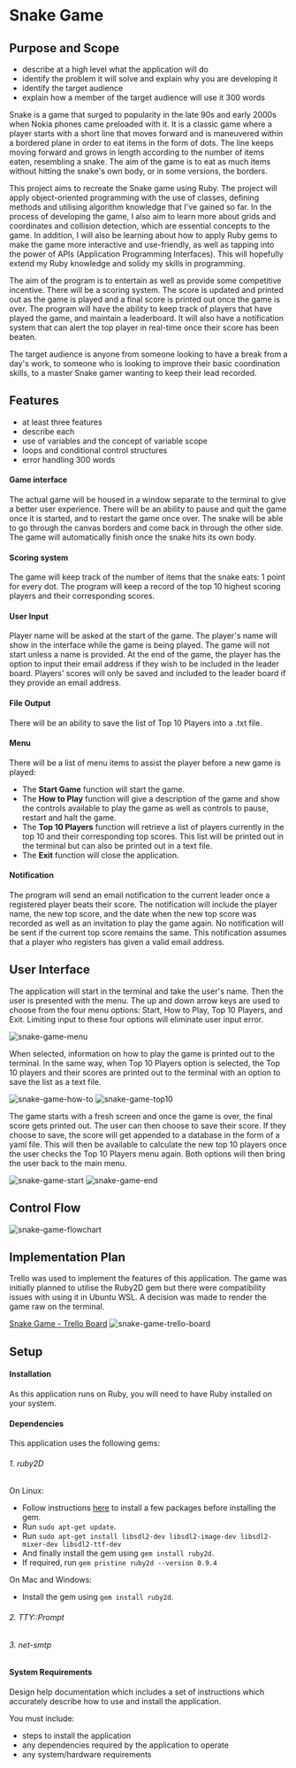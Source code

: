 # Snake Game

## Purpose and Scope

- describe at a high level what the application will do
- identify the problem it will solve and explain why you are developing it
- identify the target audience
- explain how a member of the target audience will use it
300 words

Snake is a game that surged to popularity in the late 90s and early 2000s when Nokia phones came preloaded with it. It is a classic game where a player starts with a short line that moves forward and is maneuvered within a bordered plane in order to eat items in the form of dots. The line keeps moving forward and grows in length according to the number of items eaten, resembling a snake. The aim of the game is to eat as much items without hitting the snake's own body, or in some versions, the borders.

This project aims to recreate the Snake game using Ruby. The project will apply object-oriented programming with the use of classes, defining methods and utilising algorithm knowledge that I've gained so far. In the process of developing the game, I also aim to learn more about grids and coordinates and collision detection, which are essential concepts to the game. In addition, I will also be learning about how to apply Ruby gems to make the game more interactive and use-friendly, as well as tapping into the power of APIs (Application Programming Interfaces). This will hopefully extend my Ruby knowledge and solidy my skills in programming.

The aim of the program is to entertain as well as provide some competitive incentive. There will be a scoring system. The score is updated and printed out as the game is played and a final score is printed out once the game is over. The program will have the ability to keep track of players that have played the game, and maintain a leaderboard. It will also have a notification system that can alert the top player in real-time once their score has been beaten.

The target audience is anyone from someone looking to have a break from a day's work, to someone who is looking to improve their basic coordination skills, to a master Snake gamer wanting to keep their lead recorded.

## Features

- at least three features
- describe each
- use of variables and the concept of variable scope
- loops and conditional control structures
- error handling
300 words
#### Game interface

The actual game will be housed in a window separate to the terminal to give a better user experience. There will be an ability to pause and quit the game once it is started, and to restart the game once over. The snake will be able to go through the canvas borders and come back in through the other side. The game will automatically finish once the snake hits its own body.
#### Scoring system
The game will keep track of the number of items that the snake eats: 1 point for every dot. The program will keep a record of the top 10 highest scoring players and their corresponding scores.
#### User Input
Player name will be asked at the start of the game. The player's name will show in the interface while the game is being played. The game will not start unless a name is provided. At the end of the game, the player has the option to input their email address if they wish to be included in the leader board. Players' scores will only be saved and included to the leader board if they provide an email address.
#### File Output
There will be an ability to save the list of Top 10 Players into a .txt file.
#### Menu
There will be a list of menu items to assist the player before a new game is played:
   - The **Start Game** function will start the game.
   - The **How to Play** function will give a description of the game and show the controls available to play the game as well as controls to pause, restart and halt the game.
   - The **Top 10 Players** function will retrieve a list of players currently in the top 10 and their corresponding top scores. This list will be printed out in the terminal but can also be printed out in a text file.
   - The **Exit** function will close the application.
#### Notification
The program will send an email notification to the current leader once a registered player beats their score. The notification will include the player name, the new top score, and the date when the new top score was recorded as well as an invitation to play the game again. No notification will be sent if the current top score remains the same. This notification assumes that a player who registers has given a valid email address.

## User Interface
The application will start in the terminal and take the user's name. Then the user is presented with the menu. The up and down arrow keys are used to choose from the four menu options: Start, How to Play, Top 10 Players, and Exit. Limiting input to these four options will eliminate user input error.

![snake-game-menu](docs/snake-game-menu.jpg)

When selected, information on how to play the game is printed out to the terminal. In the same way, when Top 10 Players option is selected, the Top 10 players and their scores are printed out to the terminal with an option to save the list as a text file.

![snake-game-how-to](docs/snake-game-how-to.jpg)
![snake-game-top10](docs/snake-game-top10.jpg)

The game starts with a fresh screen and once the game is over, the final score gets printed out. The user can then choose to save their score. If they choose to save, the score will get appended to a database in the form of a yaml file. This will then be available to calculate the new top 10 players once the user checks the Top 10 Players menu again. Both options will then bring the user back to the main menu.

![snake-game-start](docs/snake-game-start.jpg)
![snake-game-end](docs/snake-game-end.jpg)

## Control Flow
![snake-game-flowchart](./docs/snake-game02.png)
## Implementation Plan
Trello was used to implement the features of this application. The game was initially planned to utilise the Ruby2D gem but there were compatibility issues with using it in Ubuntu WSL. A decision was made to render the game raw on the terminal.

[Snake Game - Trello Board](https://trello.com/b/COkQo7qV)
![snake-game-trello-board](docs/snake-game-trello-board.jpg)

## Setup
#### Installation
As this application runs on Ruby, you will need to have Ruby installed on your system.
#### Dependencies
This application uses the following gems:
###### 1. ruby2D
  On Linux:
  - Follow instructions [here](https://www.ruby2d.com/learn/linux/#install-packages) to install a few packages before installing the gem.
  - Run `sudo apt-get update`.
  - Run `sudo apt-get install libsdl2-dev libsdl2-image-dev libsdl2-mixer-dev libsdl2-ttf-dev`
  - And finally install the gem using `gem install ruby2d`.
  - If required, run `gem pristine ruby2d --version 0.9.4`

On Mac and Windows:
  - Install the gem using `gem install ruby2d`.
###### 2. TTY::Prompt
###### 3. net-smtp

#### System Requirements

Design help documentation which includes a set of instructions which accurately describe how to use and install the application.

You must include:
- steps to install the application
- any dependencies required by the application to operate
- any system/hardware requirements